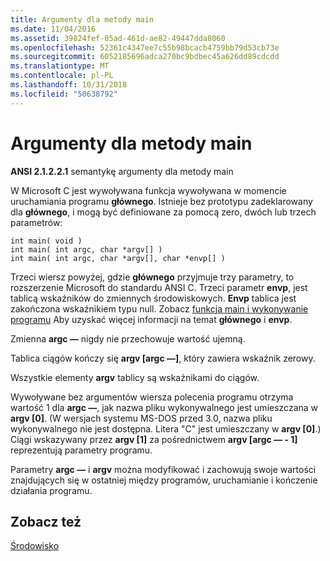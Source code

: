 ```yaml
---
title: Argumenty dla metody main
ms.date: 11/04/2016
ms.assetid: 39824fef-05ad-461d-ae82-49447dda8060
ms.openlocfilehash: 52361c4347ee7c55b98bcacb4759bb79d53cb73e
ms.sourcegitcommit: 6052185696adca270bc9bdbec45a626dd89cdcdd
ms.translationtype: MT
ms.contentlocale: pl-PL
ms.lasthandoff: 10/31/2018
ms.locfileid: "50638792"
---
```

# <a name="arguments-to-main"></a>Argumenty dla metody main

**ANSI 2.1.2.2.1** semantykę argumenty dla metody main

W Microsoft C jest wywoływana funkcja wywoływana w momencie uruchamiania programu **głównego**. Istnieje bez prototypu zadeklarowany dla **głównego**, i mogą być definiowane za pomocą zero, dwóch lub trzech parametrów:

```
int main( void )
int main( int argc, char *argv[] )
int main( int argc, char *argv[], char *envp[] )
```

Trzeci wiersz powyżej, gdzie **głównego** przyjmuje trzy parametry, to rozszerzenie Microsoft do standardu ANSI C. Trzeci parametr **envp**, jest tablicą wskaźników do zmiennych środowiskowych. **Envp** tablica jest zakończona wskaźnikiem typu null. Zobacz [funkcja main i wykonywanie programu](../c-language/main-function-and-program-execution.md) Aby uzyskać więcej informacji na temat **głównego** i **envp**.

Zmienna **argc —** nigdy nie przechowuje wartość ujemną.

Tablica ciągów kończy się **argv [argc —]**, który zawiera wskaźnik zerowy.

Wszystkie elementy **argv** tablicy są wskaźnikami do ciągów.

Wywoływane bez argumentów wiersza polecenia programu otrzyma wartość 1 dla **argc —**, jak nazwa pliku wykonywalnego jest umieszczana w **argv [0]**. (W wersjach systemu MS-DOS przed 3.0, nazwa pliku wykonywalnego nie jest dostępna. Litera "C" jest umieszczany w **argv [0]**.) Ciągi wskazywany przez **argv [1]** za pośrednictwem **argv [argc — - 1]** reprezentują parametry programu.

Parametry **argc —** i **argv** można modyfikować i zachowują swoje wartości znajdujących się w ostatniej między programów, uruchamianie i kończenie działania programu.

## <a name="see-also"></a>Zobacz też

[Środowisko](../c-language/environment.md)